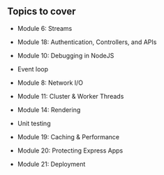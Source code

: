 ## Topics to cover

- Module 6: Streams
- Module 18: Authentication, Controllers, and APIs
- Module 10: Debugging in NodeJS
- Event loop
- Module 8: Network I/O
- Module 11: Cluster & Worker Threads
- Module 14: Rendering
- Unit testing

- Module 19: Caching & Performance
- Module 20: Protecting Express Apps
- Module 21: Deployment
